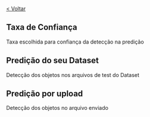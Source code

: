[< Voltar](/README.md)

## Taxa de Confiança
  Taxa escolhida para confiança da detecção na predição
   
## Predição do seu Dataset
  Detecção dos objetos nos arquivos de test do Dataset
 
## Predição por upload
  Detecção dos objetos no arquivo enviado
